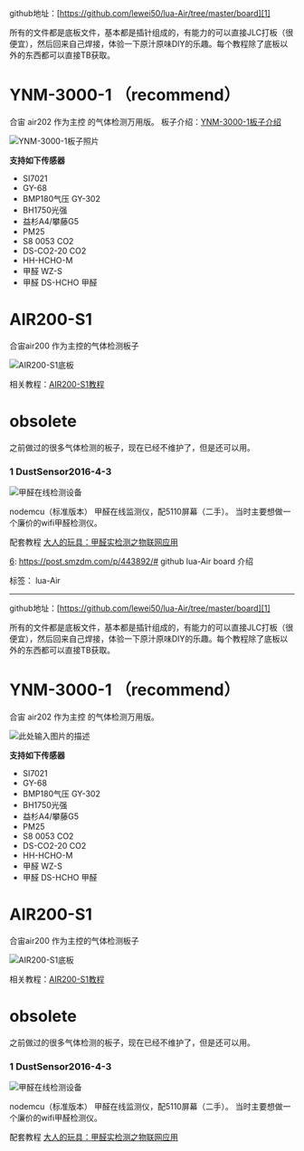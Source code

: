 
github地址：[https://github.com/lewei50/lua-Air/tree/master/board][1]

所有的文件都是底板文件，基本都是插针组成的，有能力的可以直接JLC打板（很便宜），然后回来自己焊接，体验一下原汁原味DIY的乐趣。每个教程除了底板以外的东西都可以直接TB获取。

# YNM-3000-1 （recommend）

合宙 air202 作为主控 的气体检测万用版。
板子介绍：[YNM-3000-1板子介绍][2]

![YNM-3000-1板子照片][3]

**支持如下传感器**
 - SI7021	 
 - GY-68 	
 - BMP180气压 GY-302	
 - BH1750光强 
 - 益杉A4/攀藤G5	
 - PM25 
 - S8 0053	CO2 
 - DS-CO2-20 	CO2 
 - HH-HCHO-M	
 - 甲醛 WZ-S	
 - 甲醛 DS-HCHO	甲醛


# AIR200-S1
合宙air200 作为主控的气体检测板子

![AIR200-S1底板][3]

相关教程：[AIR200-S1教程][4]

# obsolete
之前做过的很多气体检测的板子，现在已经不维护了，但是还可以用。


### 1 DustSensor2016-4-3


![甲醛在线检测设备][5]

nodemcu（标准版本） 甲醛在线监测仪，配5110屏幕（二手）。
当时主要想做一个廉价的wifi甲醛检测仪。

配套教程
[大人的玩具：甲醛实检测之物联网应用][6]


  [1]: https://github.com/lewei50/lua-Air/tree/master/board
  [2]: http://doc-resources.lewei50.com/lewei50/img/ug25-20171107-1.jpg
  [3]: http://doc-resources.lewei50.com/lewei50/img/LuaAir-20171115-2.jpg
  [4]: http://www.jianshu.com/p/a4f0523c3447?utm_source=desktop&utm_medium=timeline
  [5]: http://doc-resources.lewei50.com/lewei50/img/LuaAir-20171115-1.jpg
  [6]: https://post.smzdm.com/p/443892/# github lua-Air board 介绍

标签： lua-Air 

---
github地址：[https://github.com/lewei50/lua-Air/tree/master/board][1]

所有的文件都是底板文件，基本都是插针组成的，有能力的可以直接JLC打板（很便宜），然后回来自己焊接，体验一下原汁原味DIY的乐趣。每个教程除了底板以外的东西都可以直接TB获取。

# YNM-3000-1 （recommend）

合宙 air202 作为主控 的气体检测万用版。

![此处输入图片的描述][2]

**支持如下传感器**
 - SI7021	 
 - GY-68 	
 - BMP180气压 GY-302	
 - BH1750光强 
 - 益杉A4/攀藤G5	
 - PM25 
 - S8 0053	CO2 
 - DS-CO2-20 	CO2 
 - HH-HCHO-M	
 - 甲醛 WZ-S	
 - 甲醛 DS-HCHO	甲醛



# AIR200-S1
合宙air200 作为主控的气体检测板子

![AIR200-S1底板][3]

相关教程：[AIR200-S1教程][4]

# obsolete
之前做过的很多气体检测的板子，现在已经不维护了，但是还可以用。


### 1 DustSensor2016-4-3


![甲醛在线检测设备][5]

nodemcu（标准版本） 甲醛在线监测仪，配5110屏幕（二手）。
当时主要想做一个廉价的wifi甲醛检测仪。

配套教程
[大人的玩具：甲醛实检测之物联网应用][6]


  [1]: https://github.com/lewei50/lua-Air/tree/master/board
  [2]: http://doc-resources.lewei50.com/lewei50/img/ug25-20171107-1.jpg
  [3]: http://doc-resources.lewei50.com/lewei50/img/LuaAir-20171115-2.jpg
  [4]: http://www.jianshu.com/p/a4f0523c3447?utm_source=desktop&utm_medium=timeline
  [5]: http://doc-resources.lewei50.com/lewei50/img/LuaAir-20171115-1.jpg
  [6]: https://post.smzdm.com/p/443892/
